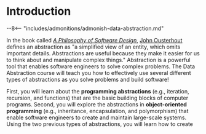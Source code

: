 # Introduction

[//]: # (Quote about the definition and benefits of abstraction)

--8<-- "includes/admonitions/admonish-data-abstraction.md"

In the book called [*A Philosophy of Software
Design*](https://web.stanford.edu/~ouster/cgi-bin/book.php), [John
Ousterhout](https://web.stanford.edu/~ouster/cgi-bin/home.php) defines an
abstraction as "a simplified view of an entity, which omits important details.
Abstractions are useful because they make it easier for us to think about and
manipulate complex things." Abstraction is a powerful tool that enables software
engineers to solve complex problems. The Data Abstraction course will teach you
how to effectively use several different types of abstractions as you solve
problems and build software!

First, you will learn about the **programming abstractions** (e.g., iteration,
recursion, and functions) that are the basic building blocks of computer
programs. Second, you will explore the abstractions in **object-oriented
programming** (e.g., inheritance, encapsulation, and polymorphism) that enable
software engineers to create and maintain large-scale systems. Using the two
previous types of abstractions, you will learn how to create 
